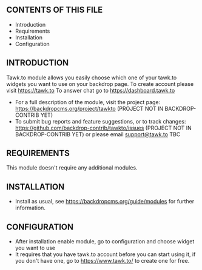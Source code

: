 CONTENTS OF THIS FILE
---------------------
 * Introduction
 * Requirements
 * Installation
 * Configuration

 INTRODUCTION
------------
Tawk.to module allows you easily choose which one of your tawk.to widgets you
want to use on your backdrop page. To create account please visit https://tawk.to
To answer chat go to https://dashboard.tawk.to
 * For a full description of the module, visit the project page:
  https://backdropcms.org/project/tawkto (PROJECT NOT IN BACKDROP-CONTRIB YET)
 * To submit bug reports and feature suggestions, or to track changes:
  https://github.com/backdrop-contrib/tawkto/issues (PROJECT NOT IN BACKDROP-CONTRIB YET)
  or please email support@tawk.to TBC

REQUIREMENTS
------------
This module doesn't require any additional modules.

INSTALLATION
------------
 * Install as usual, see https://backdropcms.org/guide/modules for further information.

CONFIGURATION
-------------
 * After installation enable module, go to configuration and choose widget
 you want to use
 * It requires that you have tawk.to account before you can start using it,
if you don't have one, go to https://www.tawk.to/ to create one for free.


